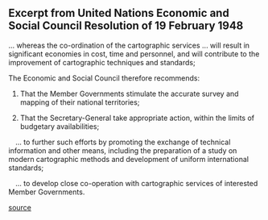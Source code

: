 ## Excerpt from United Nations Economic and Social Council Resolution of 19 February 1948

... whereas the co-ordination of the cartographic services ... will result in significant economies in cost, time and personnel, and will contribute to the improvement of cartographic techniques and standards;

The Economic and Social Council therefore recommends:

1. That the Member Governments stimulate the accurate survey and mapping of their national territories;

2. That the Secretary-General take appropriate action, within the limits of budgetary availabilities; 

<p style="text-indent:1em">... to further such efforts by promoting the exchange of technical information and other means, including the preparation of a study on modern cartographic methods and development of uniform international standards; </p>

<p style="text-indent:1em">... to develop close co-operation with cartographic services of interested Member Governments.</p>

[source](https://digitallibrary.un.org/record/212422/files/E_RES_131%28VI%29-EN.pdf)
